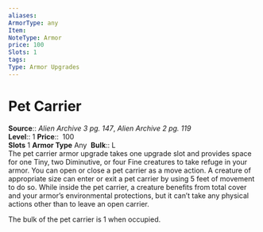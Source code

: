```yaml
---
aliases: 
ArmorType: any
Item:
NoteType: Armor
price: 100
Slots: 1
tags: 
Type: Armor Upgrades
---
```


# Pet Carrier

**Source**:: _Alien Archive 3 pg. 147_, _Alien Archive 2 pg. 119_  
**Level**:: 1
**Price**::  100  
**Slots** 1 **Armor Type** Any 
**Bulk**:: L  
The pet carrier armor upgrade takes one upgrade slot and provides space for one Tiny, two Diminutive, or four Fine creatures to take refuge in your armor. You can open or close a pet carrier as a move action. A creature of appropriate size can enter or exit a pet carrier by using 5 feet of movement to do so. While inside the pet carrier, a creature benefits from total cover and your armor’s environmental protections, but it can’t take any physical actions other than to leave an open carrier.   
  
The bulk of the pet carrier is 1 when occupied.
